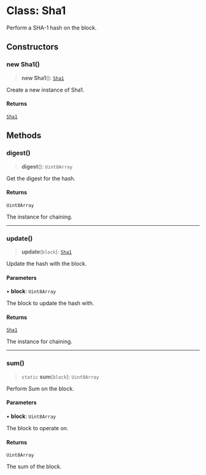 # Class: Sha1

Perform a SHA-1 hash on the block.

## Constructors

### new Sha1()

> **new Sha1**(): [`Sha1`](Sha1.md)

Create a new instance of Sha1.

#### Returns

[`Sha1`](Sha1.md)

## Methods

### digest()

> **digest**(): `Uint8Array`

Get the digest for the hash.

#### Returns

`Uint8Array`

The instance for chaining.

***

### update()

> **update**(`block`): [`Sha1`](Sha1.md)

Update the hash with the block.

#### Parameters

• **block**: `Uint8Array`

The block to update the hash with.

#### Returns

[`Sha1`](Sha1.md)

The instance for chaining.

***

### sum()

> `static` **sum**(`block`): `Uint8Array`

Perform Sum on the block.

#### Parameters

• **block**: `Uint8Array`

The block to operate on.

#### Returns

`Uint8Array`

The sum of the block.
